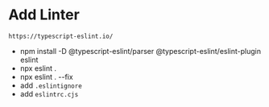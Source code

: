 # Add Linter

`https://typescript-eslint.io/`

- npm install -D @typescript-eslint/parser @typescript-eslint/eslint-plugin eslint
- npx eslint .
- npx eslint . --fix
- add `.eslintignore`
- add `eslintrc.cjs`

